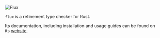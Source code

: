 ![Flux](logo.png)

`flux` is a refinement type checker for Rust.

Its documentation, including installation and usage guides can be found on its
[website](https://liquid-rust.github.io/flux).
